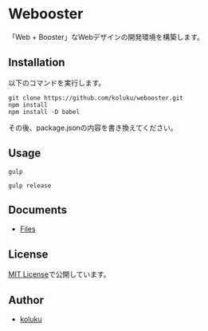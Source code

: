 # Webooster

「Web + Booster」なWebデザインの開発環境を構築します。

## Installation

以下のコマンドを実行します。

```
git clone https://github.com/koluku/webooster.git
npm install
npm install -D babel
```

その後、package.jsonの内容を書き換えてください。

## Usage

```
gulp
```

```
gulp release
```

## Documents

- [Files](docs/files.md)

## License

[MIT License](LICENSE.md)で公開しています。

## Author

- [koluku](https://github.com/koluku)

